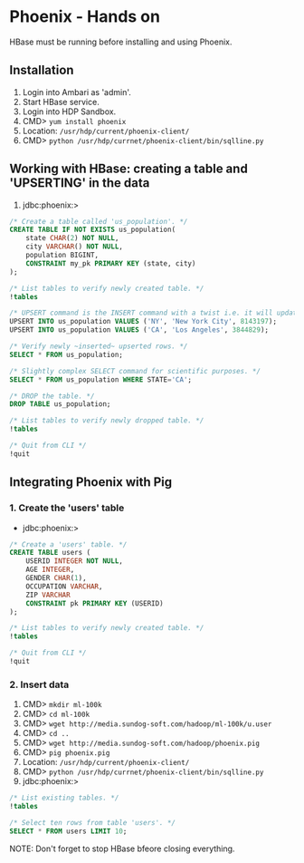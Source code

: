 # Phoenix - Hands on

HBase must be running before installing and using Phoenix.

## Installation

1. Login into Ambari as 'admin'.
2. Start HBase service.
3. Login into HDP Sandbox.
4. CMD> `yum install phoenix`
5. Location: `/usr/hdp/current/phoenix-client/`
6. CMD> `python /usr/hdp/currnet/phoenix-client/bin/sqlline.py` <!-- Starts Phoenix CLI -->

## Working with HBase: creating a table and 'UPSERTING' in the data

1. jdbc:phoenix:>

```sql
/* Create a table called 'us_population'. */
CREATE TABLE IF NOT EXISTS us_population(
    state CHAR(2) NOT NULL,
    city VARCHAR() NOT NULL,
    population BIGINT,
    CONSTRAINT my_pk PRIMARY KEY (state, city)
);

/* List tables to verify newly created table. */
!tables

/* UPSERT command is the INSERT command with a twist i.e. it will update the row if it already exists. */
UPSERT INTO us_population VALUES ('NY', 'New York City', 8143197);
UPSERT INTO us_population VALUES ('CA', 'Los Angeles', 3844829);

/* Verify newly ~inserted~ upserted rows. */
SELECT * FROM us_population;

/* Slightly complex SELECT command for scientific purposes. */
SELECT * FROM us_population WHERE STATE='CA';

/* DROP the table. */
DROP TABLE us_population;

/* List tables to verify newly dropped table. */
!tables

/* Quit from CLI */
!quit
```

## Integrating Phoenix with Pig

### 1. Create the 'users' table

- jdbc:phoenix:>

```sql
/* Create a 'users' table. */
CREATE TABLE users (
    USERID INTEGER NOT NULL,
    AGE INTEGER,
    GENDER CHAR(1),
    OCCUPATION VARCHAR,
    ZIP VARCHAR
    CONSTRAINT pk PRIMARY KEY (USERID)
);

/* List tables to verify newly created table. */
!tables

/* Quit from CLI */
!quit
```

### 2. Insert data

1. CMD> `mkdir ml-100k`
2. CMD> `cd ml-100k`
3. CMD> `wget http://media.sundog-soft.com/hadoop/ml-100k/u.user`
4. CMD> `cd ..`
5. CMD> `wget http://media.sundog-soft.com/hadoop/phoenix.pig`
6. CMD> `pig phoenix.pig`
7. Location: `/usr/hdp/current/phoenix-client/`
8. CMD> `python /usr/hdp/currnet/phoenix-client/bin/sqlline.py` <!-- Starts Phoenix CLI -->
9. jdbc:phoenix:>

```sql
/* List existing tables. */
!tables

/* Select ten rows from table 'users'. */
SELECT * FROM users LIMIT 10;
```

NOTE: Don't forget to stop HBase bfeore closing everything.
